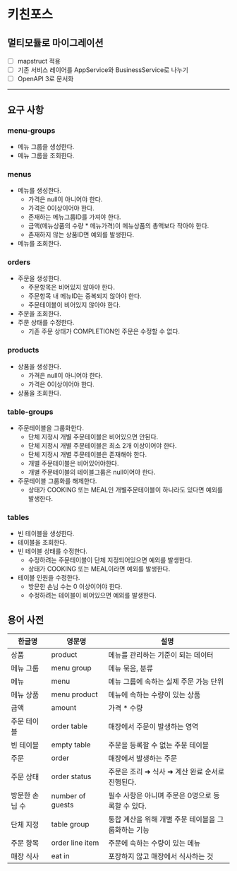 # 키친포스

## 멀티모듈로 마이그레이션

- [ ] mapstruct 적용
- [ ] 기존 서비스 레이어를 AppService와 BusinessService로 나누기
- [ ] OpenAPI 3로 문서화

---

## 요구 사항

### menu-groups
- 메뉴 그룹을 생성한다.
- 메뉴 그룹을 조회한다.

### menus
- 메뉴를 생성한다.
  - 가격은 null이 아니어야 한다.
  - 가격은 0이상이어야 한다.
  - 존재하는 메뉴그룹ID를 가져야 한다.
  - 금액(메뉴상품의 수량 * 메뉴가격)이 메뉴상품의 총액보다 작아야 한다.
  - 존재하지 않는 상품ID면 예외를 발생한다.
- 메뉴를 조회한다.

### orders
- 주문을 생성한다.
  - 주문항목은 비어있지 않아야 한다.
  - 주문항목 내 메뉴ID는 중복되지 않아야 한다.
  - 주문테이블이 비어있지 않아야 한다.
- 주문을 조회한다.
- 주문 상태를 수정한다.
  - 기존 주문 상태가 COMPLETION인 주문은 수정할 수 없다.

### products
- 상품을 생성한다.
  - 가격은 null이 아니어야 한다.
  - 가격은 0이상이어야 한다.
- 상품을 조회한다.

### table-groups
- 주문테이블을 그룹화한다.
  - 단체 지정시 개별 주문테이블은 비어있으면 안된다.
  - 단체 지정시 개별 주문테이블은 최소 2개 이상이어야 한다.
  - 단체 지정시 개별 주문테이블은 존재해야 한다.
  - 개별 주문테이블은 비어있어야한다.
  - 개별 주문테이블의 테이블그룹은 null이어야 한다.
- 주문테이블 그룹화를 해제한다.
  - 상태가 COOKING 또는 MEAL인 개별주문테이블이 하나라도 있다면 예외를 발생한다. 

### tables
- 빈 테이블을 생성한다.
- 테이블을 조회한다.
- 빈 테이블 상태를 수정한다.
  - 수정하려는 주문테이블이 단체 지정되어있으면 예외를 발생한다.
  - 상태가 COOKING 또는 MEAL이라면 예외를 발생한다.
- 테이블 인원을 수정한다.
  - 방문한 손님 수는 0 이상이어야 한다.
  - 수정하려는 테이블이 비어있으면 예외를 발생한다.

## 용어 사전

| 한글명 | 영문명 | 설명 |
| --- | --- | --- |
| 상품 | product | 메뉴를 관리하는 기준이 되는 데이터 |
| 메뉴 그룹 | menu group | 메뉴 묶음, 분류 |
| 메뉴 | menu | 메뉴 그룹에 속하는 실제 주문 가능 단위 |
| 메뉴 상품 | menu product | 메뉴에 속하는 수량이 있는 상품 |
| 금액 | amount | 가격 * 수량 |
| 주문 테이블 | order table | 매장에서 주문이 발생하는 영역 |
| 빈 테이블 | empty table | 주문을 등록할 수 없는 주문 테이블 |
| 주문 | order | 매장에서 발생하는 주문 |
| 주문 상태 | order status | 주문은 조리 ➜ 식사 ➜ 계산 완료 순서로 진행된다. |
| 방문한 손님 수 | number of guests | 필수 사항은 아니며 주문은 0명으로 등록할 수 있다. |
| 단체 지정 | table group | 통합 계산을 위해 개별 주문 테이블을 그룹화하는 기능 |
| 주문 항목 | order line item | 주문에 속하는 수량이 있는 메뉴 |
| 매장 식사 | eat in | 포장하지 않고 매장에서 식사하는 것 |
